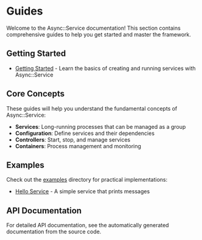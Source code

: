 # Guides

Welcome to the Async::Service documentation! This section contains comprehensive guides to help you get started and master the framework.

## Getting Started

- [Getting Started](getting-started/) - Learn the basics of creating and running services with Async::Service

## Core Concepts

These guides will help you understand the fundamental concepts of Async::Service:

- **Services**: Long-running processes that can be managed as a group
- **Configuration**: Define services and their dependencies
- **Controllers**: Start, stop, and manage services
- **Containers**: Process management and monitoring

## Examples

Check out the [examples](../examples/) directory for practical implementations:

- [Hello Service](../examples/hello/) - A simple service that prints messages

## API Documentation

For detailed API documentation, see the automatically generated documentation from the source code.

